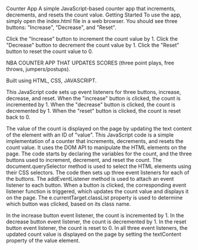 Counter App
A simple JavaScript-based counter app that increments, decrements, and resets the count value.
Getting Started
To use the app, simply open the index.html file in a web browser. You should see three buttons: "Increase", "Decrease", and "Reset".

Click the "Increase" button to increment the count value by 1. Click the "Decrease" button to decrement the count value by 1. Click the "Reset" button to reset the count value to 0.




NBA COUNTER APP THAT UPDATES SCORES (three point plays, free throws, jumpers/postups).


Built using HTML, CSS, JAVASCRIPT.

This JavaScript code sets up event listeners for three buttons, increase, decrease, and reset.
When the "increase" button is clicked, the count is incremented by 1.
When the "decrease" button is clicked, the count is decremented by 1. 
When the "reset" button is clicked, the count is reset back to 0. 

The value of the count is displayed on the page by updating the text content of the element with an ID of "value".
This JavaScript code is a simple implementation of a counter that increments, decrements, and resets the count value. It uses the DOM API to manipulate the HTML elements on the page.
The code starts by declaring the variables for the count, and the three buttons used to increment, decrement, and reset the count. The document.querySelector method is used to select the HTML elements using their CSS selectors.
The code then sets up three event listeners for each of the buttons. The addEventListener method is used to attach an event listener to each button. When a button is clicked, the corresponding event listener function is triggered, which updates the count value and displays it on the page. The e.currentTarget.classList property is used to determine which button was clicked, based on its class name.

In the increase button event listener, the count is incremented by 1. In the decrease button event listener, the count is decremented by 1. In the reset button event listener, the count is reset to 0. In all three event listeners, the updated count value is displayed on the page by setting the textContent property of the value element.
